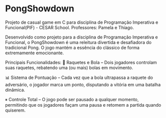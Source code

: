 # PongShowdown
Projeto de casual game em C para disciplina de Programação Imperativa e Funcional(PIF) - CESAR School.
Professores: Pamela e Thiago.

Desenvolvido como projeto para a disciplina de Programação Imperativa e Funcional, o PongShowdown é uma releitura divertida e desafiadora do tradicional Pong. O jogo mantém a essência do clássico de forma extremamente emocionante.

Principais Funcionalidades: 🎾 Raquetes e Bola – Dois jogadores controlam suas raquetes, rebatendo uma (ou mais) bolas em movimento.

📊 Sistema de Pontuação – Cada vez que a bola ultrapassa a raquete do adversário, o jogador marca um ponto, disputando a vitória em uma batalha dinâmica.

⏸ Controle Total – O jogo pode ser pausado a qualquer momento, permitindo que os jogadores façam uma pausa e retomem a partida quando quiserem.
